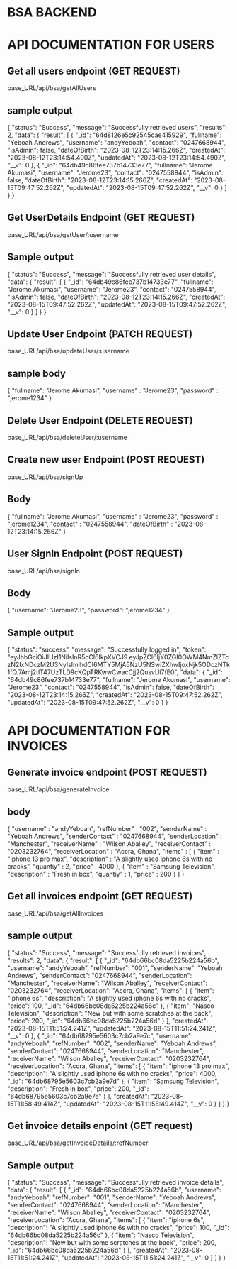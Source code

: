 # BSA BACKEND 
# API DOCUMENTATION FOR USERS


## Get all users endpoint (GET REQUEST)
base_URL/api/bsa/getAllUsers
## sample output
{
    "status": "Success",
    "message": "Successfully retrieved users",
    "results": 2,
    "data": {
        "result": [
            {
                "_id": "64d8126e5c92545cae415929",
                "fullname": "Yeboah Andrews",
                "username": "andyYeboah",
                "contact": "0247668944",
                "isAdmin": false,
                "dateOfBirth": "2023-08-12T23:14:15.266Z",
                "createdAt": "2023-08-12T23:14:54.490Z",
                "updatedAt": "2023-08-12T23:14:54.490Z",
                "__v": 0
            },
            {
                "_id": "64db49c86fee737b14733e77",
                "fullname": "Jerome Akumasi",
                "username": "Jerome23",
                "contact": "0247558944",
                "isAdmin": false,
                "dateOfBirth": "2023-08-12T23:14:15.266Z",
                "createdAt": "2023-08-15T09:47:52.262Z",
                "updatedAt": "2023-08-15T09:47:52.262Z",
                "__v": 0
            }
        ]
    }
}


## Get UserDetails Endpoint (GET REQUEST)
base_URL/api/bsa/getUser/:username

## Sample output
{
    "status": "Success",
    "message": "Successfully retrieved user details",
    "data": {
        "result": [
            {
                "_id": "64db49c86fee737b14733e77",
                "fullname": "Jerome Akumasi",
                "username": "Jerome23",
                "contact": "0247558944",
                "isAdmin": false,
                "dateOfBirth": "2023-08-12T23:14:15.266Z",
                "createdAt": "2023-08-15T09:47:52.262Z",
                "updatedAt": "2023-08-15T09:47:52.262Z",
                "__v": 0
            }
        ]
    }
}


## Update User Endpoint (PATCH REQUEST)
base_URL/api/bsa/updateUser/:username

## sample body
{
    "fullname": "Jerome Akumasi",
    "username" : "Jerome23",
    "password" : "jerome1234"
}

## Delete User Endpoint (DELETE REQUEST)
base_URL/api/bsa/deleteUser/:username


## Create new user Endpoint (POST REQUEST)
base_URL/api/bsa/signUp

## Body
{
    "fullname": "Jerome Akumasi",
    "username" : "Jerome23",
    "password" : "jerome1234",
    "contact" : "0247558944",
    "dateOfBirth" : "2023-08-12T23:14:15.266Z"
}

##  User SignIn Endpoint (POST REQUEST)
base_URL/api/bsa/signIn
## Body 
{
    "username": "Jerome23",
    "password": "jerome1234"
}

## Sample output
{
    "status": "success",
    "message": "Successfully logged in",
    "token": "eyJhbGciOiJIUzI1NiIsInR5cCI6IkpXVCJ9.eyJpZCI6IjY0ZGI0OWM4NmZlZTczN2IxNDczM2U3NyIsImlhdCI6MTY5MjA5NzU5NSwiZXhwIjoxNjk5ODczNTk1fQ.7Amj2tlT47UzTLD9cKQpTRKwwCwacCjj2QusvUi7fE0",
    "data": {
        "_id": "64db49c86fee737b14733e77",
        "fullname": "Jerome Akumasi",
        "username": "Jerome23",
        "contact": "0247558944",
        "isAdmin": false,
        "dateOfBirth": "2023-08-12T23:14:15.266Z",
        "createdAt": "2023-08-15T09:47:52.262Z",
        "updatedAt": "2023-08-15T09:47:52.262Z",
        "__v": 0
    }
}

# API DOCUMENTATION FOR INVOICES

## Generate invoice endpoint (POST REQUEST)
base_URL/api/bsa/generateInvoice

## body 
{
    "username" : "andyYeboah",
    "refNumber" : "002",
    "senderName" : "Yeboah Andrews",
    "senderContact" : "0247668944",
    "senderLocation" : "Manchester",
    "receiverName" : "Wilson Aballey",
    "receiverContact" : "0203232764",
    "receiverLocation" : "Accra, Ghana",
    "items" : [
        {
            "item" : "iphone 13 pro max",
            "description" : "A slightly used iphone 6s with no cracks",
            "quantiy" : 2,
            "price" : 4000
        },
        {
            "item" : "Samsung Television",
            "description" : "Fresh in box",
            "quantiy" : 1,
            "price" : 200
        }
    ]
}

## Get all invoices endpoint (GET REQUEST)
base_URL/api/bsa/getAllInvoices

## sample output
{
    "status": "Success",
    "message": "Successfully retrieved invoices",
    "results": 2,
    "data": {
        "result": [
            {
                "_id": "64db66bc08da5225b224a56b",
                "username": "andyYeboah",
                "refNumber": "001",
                "senderName": "Yeboah Andrews",
                "senderContact": "0247668944",
                "senderLocation": "Manchester",
                "receiverName": "Wilson Aballey",
                "receiverContact": "0203232764",
                "receiverLocation": "Accra, Ghana",
                "items": [
                    {
                        "item": "iphone 6s",
                        "description": "A slightly used iphone 6s with no cracks",
                        "price": 100,
                        "_id": "64db66bc08da5225b224a56c"
                    },
                    {
                        "item": "Nasco Television",
                        "description": "New but with some scratches at the back",
                        "price": 200,
                        "_id": "64db66bc08da5225b224a56d"
                    }
                ],
                "createdAt": "2023-08-15T11:51:24.241Z",
                "updatedAt": "2023-08-15T11:51:24.241Z",
                "__v": 0
            },
            {
                "_id": "64db68795e5603c7cb2a9e7c",
                "username": "andyYeboah",
                "refNumber": "002",
                "senderName": "Yeboah Andrews",
                "senderContact": "0247668944",
                "senderLocation": "Manchester",
                "receiverName": "Wilson Aballey",
                "receiverContact": "0203232764",
                "receiverLocation": "Accra, Ghana",
                "items": [
                    {
                        "item": "iphone 13 pro max",
                        "description": "A slightly used iphone 6s with no cracks",
                        "price": 4000,
                        "_id": "64db68795e5603c7cb2a9e7d"
                    },
                    {
                        "item": "Samsung Television",
                        "description": "Fresh in box",
                        "price": 200,
                        "_id": "64db68795e5603c7cb2a9e7e"
                    }
                ],
                "createdAt": "2023-08-15T11:58:49.414Z",
                "updatedAt": "2023-08-15T11:58:49.414Z",
                "__v": 0
            }
        ]
    }
}

## Get invoice details enpoint (GET request)
base_URL/api/bsa/getInvoiceDetails/:refNumber

## Sample output
{
    "status": "Success",
    "message": "Successfully retrieved invoice details",
    "data": {
        "result": [
            {
                "_id": "64db66bc08da5225b224a56b",
                "username": "andyYeboah",
                "refNumber": "001",
                "senderName": "Yeboah Andrews",
                "senderContact": "0247668944",
                "senderLocation": "Manchester",
                "receiverName": "Wilson Aballey",
                "receiverContact": "0203232764",
                "receiverLocation": "Accra, Ghana",
                "items": [
                    {
                        "item": "iphone 6s",
                        "description": "A slightly used iphone 6s with no cracks",
                        "price": 100,
                        "_id": "64db66bc08da5225b224a56c"
                    },
                    {
                        "item": "Nasco Television",
                        "description": "New but with some scratches at the back",
                        "price": 200,
                        "_id": "64db66bc08da5225b224a56d"
                    }
                ],
                "createdAt": "2023-08-15T11:51:24.241Z",
                "updatedAt": "2023-08-15T11:51:24.241Z",
                "__v": 0
            }
        ]
    }
}




